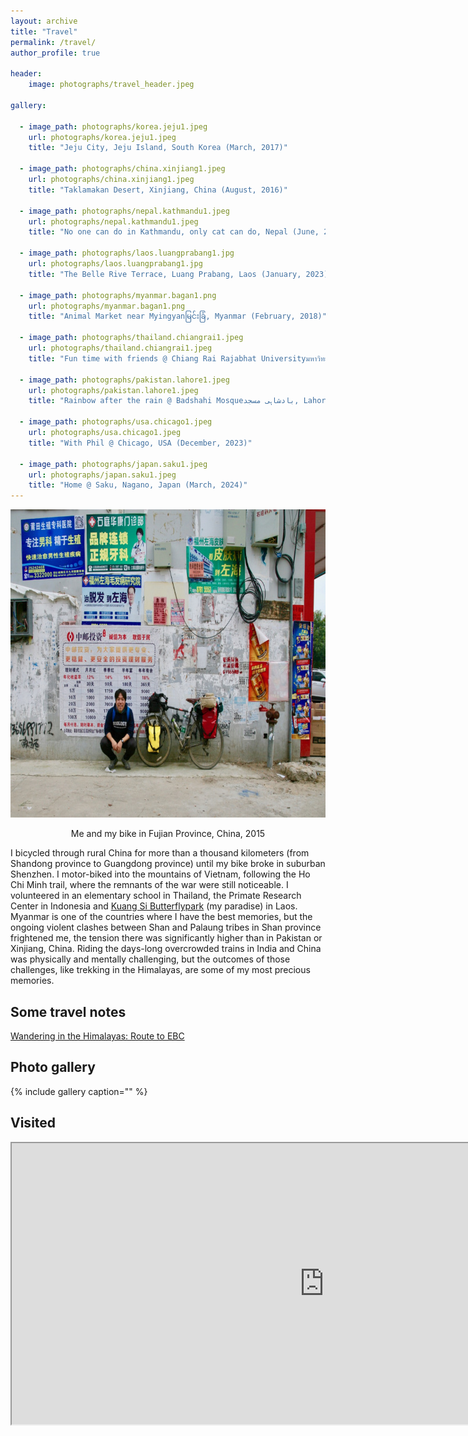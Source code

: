 ```yaml
---
layout: archive
title: "Travel"
permalink: /travel/
author_profile: true

header: 
    image: photographs/travel_header.jpeg

gallery:  
  
  - image_path: photographs/korea.jeju1.jpeg
    url: photographs/korea.jeju1.jpeg
    title: "Jeju City, Jeju Island, South Korea (March, 2017)"

  - image_path: photographs/china.xinjiang1.jpeg
    url: photographs/china.xinjiang1.jpeg
    title: "Taklamakan Desert, Xinjiang, China (August, 2016)"

  - image_path: photographs/nepal.kathmandu1.jpeg
    url: photographs/nepal.kathmandu1.jpeg
    title: "No one can do in Kathmandu, only cat can do, Nepal (June, 2016)"

  - image_path: photographs/laos.luangprabang1.jpg
    url: photographs/laos.luangprabang1.jpg
    title: "The Belle Rive Terrace, Luang Prabang, Laos (January, 2023)"

  - image_path: photographs/myanmar.bagan1.png
    url: photographs/myanmar.bagan1.png
    title: "Animal Market near Myingyanမြင်းခြံ, Myanmar (February, 2018)"
    
  - image_path: photographs/thailand.chiangrai1.jpeg
    url: photographs/thailand.chiangrai1.jpeg
    title: "Fun time with friends @ Chiang Rai Rajabhat Universityมหาวิทยาลัยราชภัฏเชียงราย, Chiang Rai, Thailand (March, 2016)"

  - image_path: photographs/pakistan.lahore1.jpeg
    url: photographs/pakistan.lahore1.jpeg
    title: "Rainbow after the rain @ Badshahi Mosqueبادشاہی مسجد, Lahore, Pakistan (June, 2016)"
  
  - image_path: photographs/usa.chicago1.jpeg
    url: photographs/usa.chicago1.jpeg
    title: "With Phil @ Chicago, USA (December, 2023)"  

  - image_path: photographs/japan.saku1.jpeg
    url: photographs/japan.saku1.jpeg
    title: "Home @ Saku, Nagano, Japan (March, 2024)"    
---
```


<center><p align="center">
  <img width="739" height="493" src="/images/img_9822-1.jpg"><figcaption>Me and my bike in Fujian Province, China, 2015</figcaption>
</p></center>

<p>I bicycled through rural China for more than a thousand kilometers (from Shandong province to Guangdong province) until my bike broke in suburban Shenzhen. I motor-biked into the mountains of Vietnam, following the Ho Chi Minh trail, where the remnants of the war were still noticeable. I volunteered in an elementary school in Thailand, the Primate Research Center in Indonesia and <a href="https://www.facebook.com/Laos.Kuang.Si.Butterflypark/">Kuang Si Butterflypark</a>&nbsp;(my paradise) in Laos. Myanmar is one of the countries where I have the best memories, but the ongoing violent clashes between Shan and Palaung tribes in Shan province frightened me, the tension there was significantly higher than in Pakistan or Xinjiang, China. Riding the days-long overcrowded trains in India and China was physically and mentally challenging, but the outcomes of those challenges, like trekking in the Himalayas, are some of my most precious memories.</p>

## Some travel notes
<a href="/travel/2020/06/blog-post-travel-3/">Wandering in the Himalayas: Route to EBC</a>

## Photo gallery
{% include gallery caption="" %}

## Visited
<iframe width=1000 height=450
src="https://beeneverywhere.net/usermap/3663?width=900&height=450"
title="test titile"></iframe>
